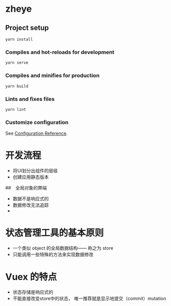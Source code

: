 # zheye

## Project setup
```
yarn install
```

### Compiles and hot-reloads for development
```
yarn serve
```

### Compiles and minifies for production
```
yarn build
```

### Lints and fixes files
```
yarn lint
```

### Customize configuration
See [Configuration Reference](https://cli.vuejs.org/config/).

# 开发流程

- 将UI划分出组件的层级
- 创建应用静态版本

##　全局对象的弊端
- 数据不是响应式的
- 数据修改无法追踪
- 

# 状态管理工具的基本原则
- 一个类似 object 的全局数据结构—— 称之为 store
- 只能调用一些特殊的方法来实现数据修改

# Vuex 的特点
- 状态存储是响应式的
- 不能直接改变store中的状态， 唯一推荐就是显示地提交（commit）mutation